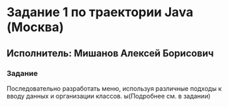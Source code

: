 # Задание 1 по траектории Java (Москва)
## Исполнитель: Мишанов Алексей Борисович

### Задание
Последовательно разработать меню, используя различные подходы к вводу данных и организации классов. 
ы(Подробнее см. в задании)